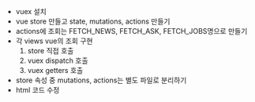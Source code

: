 - vuex 설치
- vue store 만들고 state, mutations, actions 만들기
- actions에 조회는 FETCH_NEWS, FETCH_ASK, FETCH_JOBS명으로 만들기
- 각 views vue의 조회 구현
    1. store 직접 호출
    2. vuex dispatch 호출 
    3. vuex getters 호출
- store 속성 중 mutations, actions는 별도 파일로 분리하기
- html 코드 수정
